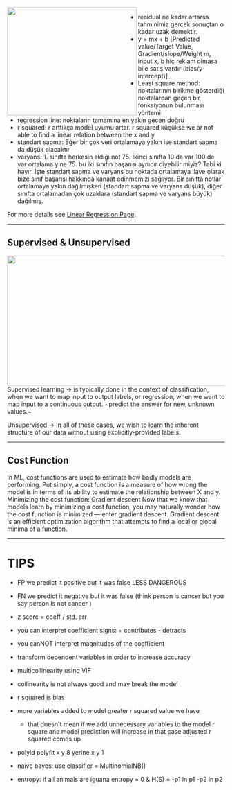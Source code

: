 <img align="left" width="300" height="250" src="https://www.displayr.com/wp-content/uploads/2018/07/Residual_chart_780x480.png"> 

- residual ne kadar artarsa tahminimiz gerçek sonuçtan o kadar uzak demektir.
- y = mx + b [Predicted value/Target Value, Gradient/slope/Weight m, input x, b hiç reklam olmasa bile satış vardır (bias/y-intercept)]
- Least square method: noktalarının birikme gösterdiği noktalardan geçen bir fonksiyonun bulunması yöntemi
- regression line: noktaların tamamına en yakın geçen doğru
- r squared: r arttıkça model uyumu artar. r squared küçükse we ar not able to find a linear relation between the x and y
- standart sapma: Eğer bir çok veri ortalamaya yakın ise standart sapma da düşük olacaktır
- varyans: 1. sınıfta herkesin aldığı not 75. İkinci sınıfta 10 da var 100 de var ortalama yine 75. bu iki sınıfın başarısı aynıdır diyebilir miyiz? Tabi ki hayır. İşte standart sapma ve varyans bu noktada ortalamaya ilave olarak bize sınıf başarısı hakkında kanaat edinmemizi sağlıyor. Bir sınıfta notlar ortalamaya yakın dağılmışken (standart sapma ve varyans düşük), diğer sınıfta ortalamadan çok uzaklara (standart sapma ve varyans büyük) dağılmış.

For more details see [Linear Regression Page](https://ylglt.github.io/linearRegression.md).

___________________________________________________________________________________________________________________________

## Supervised & Unsupervised

<img align="" width="700" height="300" src="https://miro.medium.com/max/700/1*ASYpFfDh7XnreU-ygqXonw.png">
Supervised learning -> is typically done in the context of classification, when we want to map input to output labels, or regression, when we want to map input to a continuous output. ~predict the answer for new, unknown values.~

Unsupervised -> In all of these cases, we wish to learn the inherent structure of our data without using explicitly-provided labels.

___________________________________________________________________________________________________________________________

## Cost Function

In ML, cost functions are used to estimate how badly models are performing. Put simply, a cost function is a measure of how wrong the model is in terms of its ability to estimate the relationship between X and y.
Minimizing the cost function: Gradient descent
Now that we know that models learn by minimizing a cost function, you may naturally wonder how the cost function is minimized — enter gradient descent. Gradient descent is an efficient optimization algorithm that attempts to find a local or global minima of a function.

___________________________________________________________________________________________________________________________

# TIPS
- FP we predict it positive but it was false LESS DANGEROUS 
- FN we predict it negative but it was false (think person is cancer but you say person is not cancer )


- z score = coeff / std. err


- you can interpret coefficient signs: + contributes - detracts
- you canNOT interpret magnitudes of the coefficient


- transform dependent variables in order to increase accuracy 


- multicollinearity using VIF
- collinearity is not always good and may break the model


- r squared is bias
- more variables added to model greater r squared value we have
  - that doesn't mean if we add unnecessary variables to the model r square and model prediction will increase in that case adjusted r squared comes up
  
- polyld polyfit x y 8 yerine x y 1
- naive bayes: use classifier = MultinomialNB()
- entropy: if all animals are iguana entropy = 0 & H(S) = -p1 ln p1 -p2 ln p2
